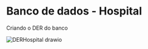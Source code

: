 # Banco de dados - Hospital
Criando o DER do banco

![DERHospital drawio](https://github.com/Christian-Rui/banco_de_dados_hospital/assets/113655013/6206afec-4496-49c0-ba60-a1eb6b5d6ae4)
